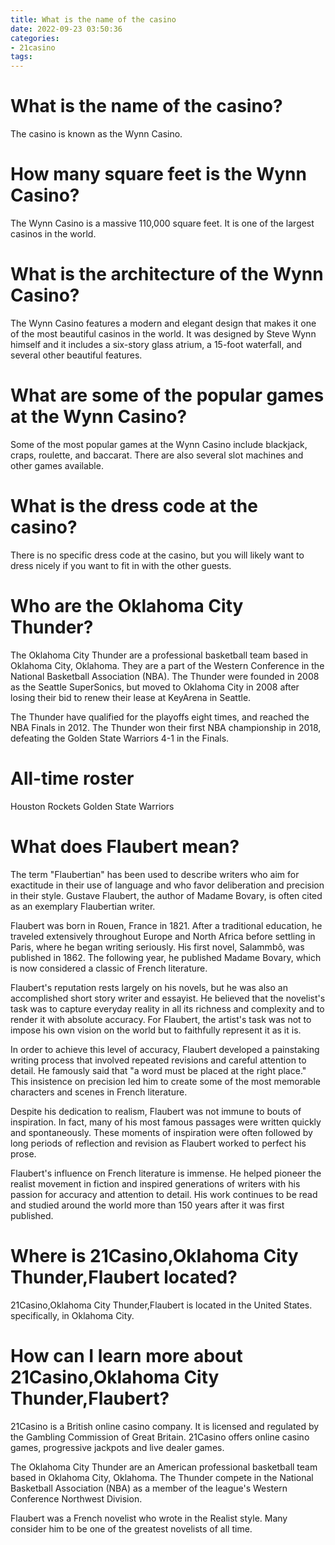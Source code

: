 ```yaml
---
title: What is the name of the casino
date: 2022-09-23 03:50:36
categories:
- 21casino
tags:
---
```



#  What is the name of the casino?

The casino is known as the Wynn Casino.

# How many square feet is the Wynn Casino?

The Wynn Casino is a massive 110,000 square feet. It is one of the largest casinos in the world.

# What is the architecture of the Wynn Casino?

The Wynn Casino features a modern and elegant design that makes it one of the most beautiful casinos in the world. It was designed by Steve Wynn himself and it includes a six-story glass atrium, a 15-foot waterfall, and several other beautiful features.

# What are some of the popular games at the Wynn Casino?

Some of the most popular games at the Wynn Casino include blackjack, craps, roulette, and baccarat. There are also several slot machines and other games available.

# What is the dress code at the casino?

There is no specific dress code at the casino, but you will likely want to dress nicely if you want to fit in with the other guests.

#  Who are the Oklahoma City Thunder?

The Oklahoma City Thunder are a professional basketball team based in Oklahoma City, Oklahoma. They are a part of the Western Conference in the National Basketball Association (NBA). The Thunder were founded in 2008 as the Seattle SuperSonics, but moved to Oklahoma City in 2008 after losing their bid to renew their lease at KeyArena in Seattle.

The Thunder have qualified for the playoffs eight times, and reached the NBA Finals in 2012. The Thunder won their first NBA championship in 2018, defeating the Golden State Warriors 4-1 in the Finals.

# All-time roster

Houston Rockets
Golden State Warriors



#  What does Flaubert mean?

The term "Flaubertian" has been used to describe writers who aim for exactitude in their use of language and who favor deliberation and precision in their style. Gustave Flaubert, the author of Madame Bovary, is often cited as an exemplary Flaubertian writer.

Flaubert was born in Rouen, France in 1821. After a traditional education, he traveled extensively throughout Europe and North Africa before settling in Paris, where he began writing seriously. His first novel, Salammbô, was published in 1862. The following year, he published Madame Bovary, which is now considered a classic of French literature.

Flaubert's reputation rests largely on his novels, but he was also an accomplished short story writer and essayist. He believed that the novelist's task was to capture everyday reality in all its richness and complexity and to render it with absolute accuracy. For Flaubert, the artist's task was not to impose his own vision on the world but to faithfully represent it as it is.

In order to achieve this level of accuracy, Flaubert developed a painstaking writing process that involved repeated revisions and careful attention to detail. He famously said that "a word must be placed at the right place." This insistence on precision led him to create some of the most memorable characters and scenes in French literature.

Despite his dedication to realism, Flaubert was not immune to bouts of inspiration. In fact, many of his most famous passages were written quickly and spontaneously. These moments of inspiration were often followed by long periods of reflection and revision as Flaubert worked to perfect his prose.

Flaubert's influence on French literature is immense. He helped pioneer the realist movement in fiction and inspired generations of writers with his passion for accuracy and attention to detail. His work continues to be read and studied around the world more than 150 years after it was first published.

#  Where is 21Casino,Oklahoma City Thunder,Flaubert located?

21Casino,Oklahoma City Thunder,Flaubert is located in the United States. specifically, in Oklahoma City.

#  How can I learn more about 21Casino,Oklahoma City Thunder,Flaubert?

21Casino is a British online casino company. It is licensed and regulated by the Gambling Commission of Great Britain. 21Casino offers online casino games, progressive jackpots and live dealer games.

The Oklahoma City Thunder are an American professional basketball team based in Oklahoma City, Oklahoma. The Thunder compete in the National Basketball Association (NBA) as a member of the league's Western Conference Northwest Division.

Flaubert was a French novelist who wrote in the Realist style. Many consider him to be one of the greatest novelists of all time.